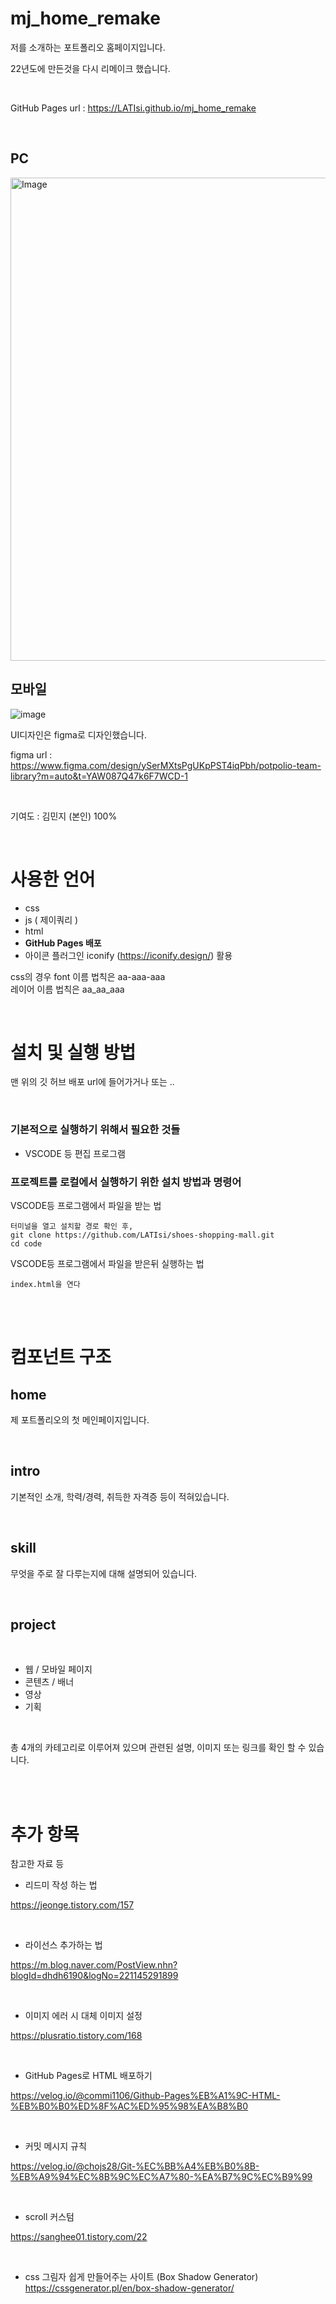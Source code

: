 # mj_home_remake

저를 소개하는 포트폴리오 홈페이지입니다.

22년도에 만든것을 다시 리메이크 했습니다. 

</br>

GitHub Pages url : <a>https://LATIsi.github.io/mj_home_remake</a>

</br>

## PC
<img width="1378" height="773" alt="Image" src="https://github.com/user-attachments/assets/74e99deb-0773-438b-9400-399146bf7c7b" />


## 모바일

![image](https://user-images.githubusercontent.com/91597005/147817787-7ca30ba7-4476-4f1c-a2ac-22512f9d632f.png)



UI디자인은 figma로 디자인했습니다.

figma url : <a>https://www.figma.com/design/ySerMXtsPgUKpPST4iqPbh/potpolio-team-library?m=auto&t=YAW087Q47k6F7WCD-1</a>

</br>

기여도 : 김민지 (본인) 100%

</br>



# 사용한 언어

- css
- js ( 제이쿼리 )
- html
- **GitHub Pages 배포**
- 아이콘 플러그인 iconify (<a>https://iconify.design/</a>) 활용


css의 경우 font 이름 법칙은 aa-aaa-aaa <br>
레이어 이름 법칙은 aa_aa_aaa 

</br>

# 설치 및 실행 방법

맨 위의 깃 허브 배포 url에 들어가거나 또는 .. 

<br>

### 기본적으로 실행하기 위해서 필요한 것들
- VSCODE 등 편집 프로그램

### 프로젝트를 로컬에서 실행하기 위한 설치 방법과 명령어

VSCODE등 프로그램에서 파일을 받는 법
```
터미널을 열고 설치할 경로 확인 후,
git clone https://github.com/LATIsi/shoes-shopping-mall.git
cd code
```

VSCODE등 프로그램에서 파일을 받은뒤 실행하는 법
```
index.html을 연다
```

</br>

</br>

# 컴포넌트 구조

## home
제 포트폴리오의 첫 메인페이지입니다.


<br>


## intro

기본적인 소개, 학력/경력, 취득한 자격증 등이 적혀있습니다.


<br>


## skill

무엇을 주로 잘 다루는지에 대해 설명되어 있습니다.


<br>


## project

<br>

- 웹 / 모바일 페이지
- 콘텐츠 / 배너
- 영상
- 기획

<br>

총 4개의 카테고리로 이루어져 있으며 관련된 설명, 이미지 또는 링크를 확인 할 수 있습니다.

</br>


</br>


# 추가 항목

참고한 자료 등

- 리드미 작성 하는 법

<a>https://jeonge.tistory.com/157</a>

<br>

- 라이선스 추가하는 법

<a>https://m.blog.naver.com/PostView.nhn?blogId=dhdh6190&logNo=221145291899</a>
 
<br>

- 이미지 에러 시 대체 이미지 설정

<a>https://plusratio.tistory.com/168</a>

<br>


- GitHub Pages로 HTML 배포하기

<a>https://velog.io/@commi1106/Github-Pages%EB%A1%9C-HTML-%EB%B0%B0%ED%8F%AC%ED%95%98%EA%B8%B0</a>

<br>


- 커밋 메시지 규칙

<a>https://velog.io/@chojs28/Git-%EC%BB%A4%EB%B0%8B-%EB%A9%94%EC%8B%9C%EC%A7%80-%EA%B7%9C%EC%B9%99</a>

<br>

- scroll 커스텀 

<a>https://sanghee01.tistory.com/22</a>

<br>

- css 그림자 쉽게 만들어주는 사이트 (Box Shadow Generator)
<a>https://cssgenerator.pl/en/box-shadow-generator/</a>

<br>
